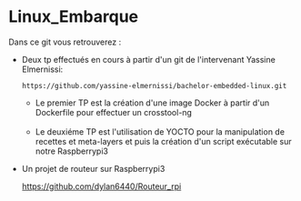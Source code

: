# Linux_Embarque


Dans ce git vous retrouverez :


  - Deux tp effectués en cours à partir d'un git de l'intervenant Yassine Elmernissi:


        https://github.com/yassine-elmernissi/bachelor-embedded-linux.git


    <ul>
    <li> Le premier TP est la création d'une image Docker à partir d'un Dockerfile pour effectuer un crosstool-ng </li>
    <br />
    <li> Le deuxiéme TP est l'utilisation de YOCTO pour la manipulation de recettes et meta-layers et puis la création d'un script exécutable sur notre Raspberrypi3 </li>
    </ul>


  - Un projet de routeur sur Raspberrypi3

    https://github.com/dylan6440/Routeur_rpi
